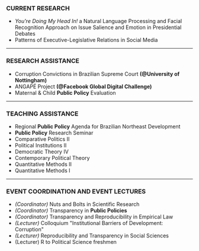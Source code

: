 ### CURRENT RESEARCH

* *You're Doing My Head In!* a Natural Language Processing and Facial Recognition Approach on Issue Salience and Emotion in Presidential Debates
* Patterns of Executive-Legislative Relations in Social Media

---

### RESEARCH ASSISTANCE

* Corruption Convictions in Brazilian Supreme Court **(@University of Nottingham)**
* ANGAPÉ Project **(@Facebook Global Digital Challenge)**
* Maternal & Child **Public Policy** Evaluation

---

### TEACHING ASSISTANCE

* Regional **Public Policy** Agenda for Brazilian Northeast Development
* **Public Policy** Research Seminar
* Comparative Politics II
* Political Institutions II
* Democratic Theory IV
* Contemporary Political Theory
* Quantitative Methods II
* Quantitative Methods I

---

### EVENT COORDINATION AND EVENT LECTURES

* *(Coordinator)* Nuts and Bolts in Scientific Research
* *(Coordinator)* Transparency in **Public Policies**
* *(Coordinator)* Transparency and Reproducibility in Empirical Law
* *(Lecturer)* Colloquium "Institutional Barriers of Development: Corruption"
* *(Lecturer)* Reproducibility and Transparency in Social Sciences
* (Lecturer) R to Political Science freshmen

